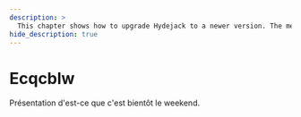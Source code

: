 ```yaml
---
description: >
  This chapter shows how to upgrade Hydejack to a newer version. The method depends on how you've installed Hydejack.
hide_description: true
---
```


# Ecqcblw
Présentation d'est-ce que c'est bientôt le weekend.

